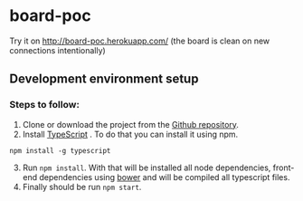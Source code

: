 # board-poc

Try it on http://board-poc.herokuapp.com/ (the board is clean on new connections intentionally)

## Development environment setup

### Steps to follow:

1. Clone or download the project from the [Github repository](https://github.com/MakingSense/hypermedia-api-poc).
2. Install [TypeScript](http://www.typescriptlang.org/) . To do that you can install it using npm.
```
npm install -g typescript
```
3. Run `npm install`. With that will be installed all node dependencies, front-end dependencies using [bower](http://bower.io/) and will be compiled all typescript files.
4. Finally should be run `npm start`.

